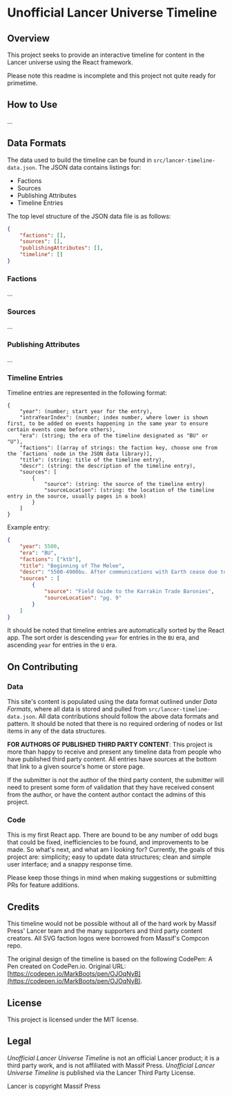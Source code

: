 # Unofficial Lancer Universe Timeline

## Overview

This project seeks to provide an interactive timeline for content in the Lancer universe using the React framework.

Please note this readme is incomplete and this project not quite ready for primetime.

## How to Use

...

## Data Formats

The data used to build the timeline can be found in `src/lancer-timeline-data.json`. The JSON data contains listings for:

- Factions
- Sources
- Publishing Attributes
- Timeline Entries

The top level structure of the JSON data file is as follows:

```json
{
    "factions": [],
    "sources": [],
    "publishingAttributes": [],
    "timeline": []
}
```

### Factions

...

### Sources

...

### Publishing Attributes

...

### Timeline Entries

Timeline entries are represented in the following format:

```text
{
    "year": (number; start year for the entry),
    "intraYearIndex": (number; index number, where lower is shown first, to be added on events happening in the same year to ensure certain events come before others),
    "era": (string; the era of the timeline designated as "BU" or "U"),
    "factions": [(array of strings: the faction key, choose one from the `factions` node in the JSON data library)],
    "title": (string: title of the timeline entry),
    "descr": (string: the description of the timeline entry),
    "sources": [
        {
            "source": (string: the source of the timeline entry)
            "sourceLocation": (string: the location of the timeline entry in the source, usually pages in a book)
        }
    ]
}
```

Example entry:

```json
{
    "year": 5500,
    "era": "BU",
    "factions": ["ktb"],
    "title": "Beginning of The Melee",
    "descr": "5500-4900bu. After communications with Earth cease due to the Fall, Karrakis planetary admin officials seize control over the colony. The colony devolves into factions and war.",
    "sources" : [
        {     
            "source": "Field Guide to the Karrakin Trade Baronies",
            "sourceLocation": "pg. 9"
        }
    ]
}
```

It should be noted that timeline entries are automatically sorted by the React app. The sort order is descending `year` for entries in the `BU` era, and ascending `year` for entries in the `U` era.

## On Contributing

### Data

This site's content is populated using the data format outlined under _Data Formats_, where all data is stored and pulled from `src/lancer-timeline-data.json`. All data contributions should follow the above data formats and pattern. It should be noted that there is no required ordering of nodes or list items in any of the data structures.

**FOR AUTHORS OF PUBLISHED THIRD PARTY CONTENT**: This project is more than happy to receive and present any timeline data from people who have published third party content. All entries have sources at the bottom that link to a given source's home or store page.

If the submitter is not the author of the third party content, the submitter will need to present some form of validation that they have received consent from the author, or have the content author contact the admins of this project.

### Code

This is my first React app. There are bound to be any number of odd bugs that could be fixed, inefficiencies to be found, and improvements to be made. So what's next, and what am I looking for? Currently, the goals of this project are: simplicity; easy to update data structures; clean and simple user interface; and a snappy response time.

Please keep those things in mind when making suggestions or submitting PRs for feature additions.

## Credits

This timeline would not be possible without all of the hard work by Massif Press' Lancer team and the many supporters and third party content creators. All SVG faction logos were borrowed from Massif's Compcon repo.

The original design of the timeline is based on the following CodePen:
A Pen created on CodePen.io. Original URL: [https://codepen.io/MarkBoots/pen/OJOqNyB](https://codepen.io/MarkBoots/pen/OJOqNyB).

## License

This project is licensed under the MIT license.

## Legal

_Unofficial Lancer Universe Timeline_ is not an official Lancer product; it is a third party work, and is not affiliated with Massif Press. _Unofficial Lancer Universe Timeline_ is published via the Lancer Third Party License.

Lancer is copyright Massif Press
